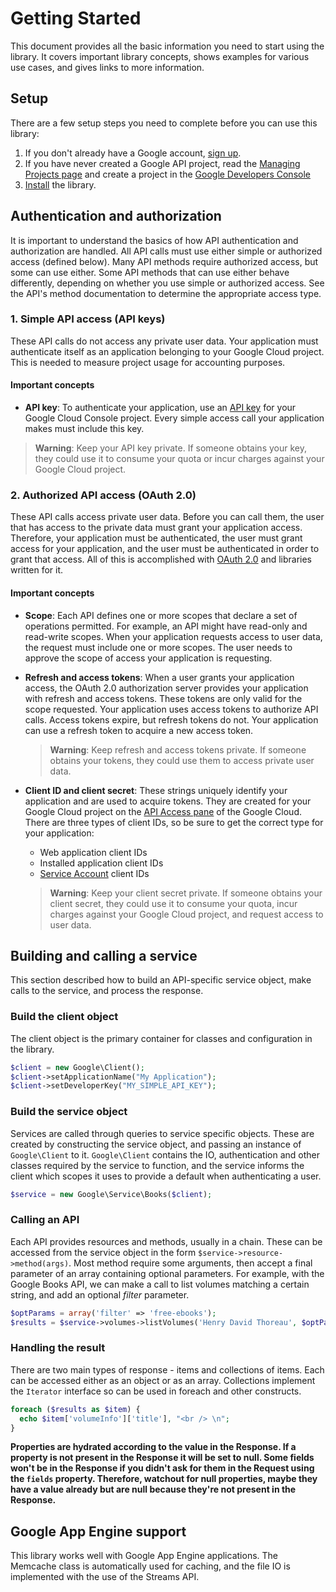 # Getting Started

This document provides all the basic information you need to start using the library. It covers important library concepts, shows examples for various use cases, and gives links to more information.

## Setup

There are a few setup steps you need to complete before you can use this library:

1.  If you don't already have a Google account, [sign up](https://www.google.com/accounts).
2.  If you have never created a Google API project, read the [Managing Projects page](https://developers.google.com/console/help/#managingprojects) and create a project in the [Google Developers Console](https://console.developers.google.com/)
3.  [Install](install.md) the library.

## Authentication and authorization

It is important to understand the basics of how API authentication and authorization are handled. All API calls must use either simple or authorized access (defined below). Many API methods require authorized access, but some can use either. Some API methods that can use either behave differently, depending on whether you use simple or authorized access. See the API's method documentation to determine the appropriate access type.

### 1. Simple API access (API keys)

These API calls do not access any private user data. Your application must authenticate itself as an application belonging to your Google Cloud project. This is needed to measure project usage for accounting purposes.

#### Important concepts

*   **API key**: To authenticate your application, use an [API key](https://cloud.google.com/docs/authentication/api-keys) for your Google Cloud Console project. Every simple access call your application makes must include this key.

> **Warning**: Keep your API key private. If someone obtains your key, they could use it to consume your quota or incur charges against your Google Cloud project.


### 2. Authorized API access (OAuth 2.0)

These API calls access private user data. Before you can call them, the user that has access to the private data must grant your application access. Therefore, your application must be authenticated, the user must grant access for your application, and the user must be authenticated in order to grant that access. All of this is accomplished with [OAuth 2.0](https://developers.google.com/identity/protocols/OAuth2) and libraries written for it.

#### Important concepts

*   **Scope**: Each API defines one or more scopes that declare a set of operations permitted. For example, an API might have read-only and read-write scopes. When your application requests access to user data, the request must include one or more scopes. The user needs to approve the scope of access your application is requesting.
*   **Refresh and access tokens**: When a user grants your application access, the OAuth 2.0 authorization server provides your application with refresh and access tokens. These tokens are only valid for the scope requested. Your application uses access tokens to authorize API calls. Access tokens expire, but refresh tokens do not. Your application can use a refresh token to acquire a new access token.

    > **Warning**: Keep refresh and access tokens private. If someone obtains your tokens, they could use them to access private user data.

*   **Client ID and client secret**: These strings uniquely identify your application and are used to acquire tokens. They are created for your Google Cloud project on the [API Access pane](https://code.google.com/apis/console#:access) of the Google Cloud. There are three types of client IDs, so be sure to get the correct type for your application:

    *   Web application client IDs
    *   Installed application client IDs
    *   [Service Account](https://developers.google.com/identity/protocols/OAuth2ServiceAccount) client IDs

    > **Warning**: Keep your client secret private. If someone obtains your client secret, they could use it to consume your quota, incur charges against your Google Cloud project, and request access to user data.


## Building and calling a service

This section described how to build an API-specific service object, make calls to the service, and process the response.

### Build the client object

The client object is the primary container for classes and configuration in the library.

```php
$client = new Google\Client();
$client->setApplicationName("My Application");
$client->setDeveloperKey("MY_SIMPLE_API_KEY");
```

### Build the service object

Services are called through queries to service specific objects. These are created by constructing the service object, and passing an instance of `Google\Client` to it. `Google\Client` contains the IO, authentication and other classes required by the service to function, and the service informs the client which scopes it uses to provide a default when authenticating a user.

```php
$service = new Google\Service\Books($client);
```

### Calling an API

Each API provides resources and methods, usually in a chain. These can be accessed from the service object in the form `$service->resource->method(args)`. Most method require some arguments, then accept a final parameter of an array containing optional parameters. For example, with the Google Books API, we can make a call to list volumes matching a certain string, and add an optional _filter_ parameter.

```php
$optParams = array('filter' => 'free-ebooks');
$results = $service->volumes->listVolumes('Henry David Thoreau', $optParams);
```

### Handling the result

There are two main types of response - items and collections of items. Each can be accessed either as an object or as an array. Collections implement the `Iterator` interface so can be used in foreach and other constructs.

```php
foreach ($results as $item) {
  echo $item['volumeInfo']['title'], "<br /> \n";
}
```

**Properties are hydrated according to the value in the Response. If a property is not present in the Response it will be set to null. Some fields won't be in the Response if you didn't ask for them in the Request using the `fields` property. Therefore, watchout for null properties, maybe they have a value already but are null because they're not present in the Response.**

## Google App Engine support

This library works well with Google App Engine applications. The Memcache class is automatically used for caching, and the file IO is implemented with the use of the Streams API.
